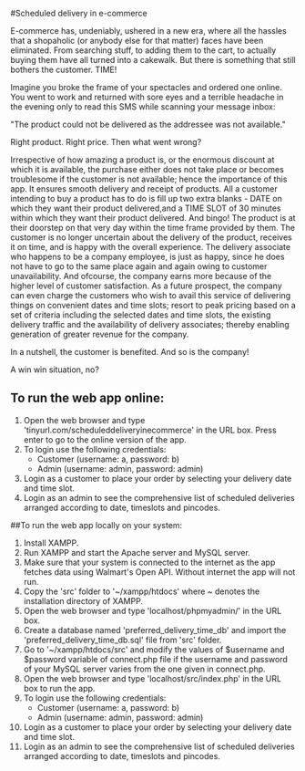#Scheduled delivery in e-commerce

E-commerce has, undeniably, ushered in a new era, where all the hassles that a shopaholic (or anybody else for that matter) faces have been eliminated. From searching stuff, to adding them to the cart, to actually buying them have all turned into a cakewalk. But there is something that still bothers the customer. TIME!

Imagine you broke the frame of your spectacles and ordered one online. You went to work and returned with sore eyes and a terrible headache in the evening only to read this SMS while scanning your message inbox:

"The product could not be delivered as the addressee was not available."

Right product. Right price. Then what went wrong?

Irrespective of how amazing a product is, or the enormous discount at which it is available, the purchase either does not take place or becomes troublesome if the customer is not available; hence the importance of this app. It ensures smooth delivery and receipt of products. All a customer intending to buy a product has to do is fill up two extra blanks - DATE on which they want their product delivered,and a TIME SLOT of 30 minutes within which they want their product delivered. And bingo! The product is at their doorstep on that very day within the time frame provided by them. The customer is no longer uncertain about the delivery of the product, receives it on time, and is happy with the overall experience. The delivery associate who happens to be a company employee, is just as happy, since he does not have to go to the same place again and again owing to customer unavailability. And ofcourse, the company earns more because of the higher level of customer satisfaction. As a future prospect, the company can even charge the customers who wish to avail this service of delivering things on convenient dates and time slots; resort to peak pricing based on a set of criteria including the selected dates and time slots, the existing delivery traffic and the availability of delivery associates; thereby enabling generation of greater revenue for the company.

In a nutshell, the customer is benefited. And so is the company!

A win win situation, no?

## To run the web app online:

01. Open the web browser and type 'tinyurl.com/scheduleddeliveryinecommerce' in the URL box. Press enter to go to the online version of the app.
02. To login use the following credentials:
	* Customer (username: a, password: b)
	* Admin (username: admin, password: admin)
03. Login as a customer to place your order by selecting your delivery date and time slot.
04. Login as an admin to see the comprehensive list of scheduled deliveries arranged according to date, timeslots and pincodes.

##To run the web app locally on your system:

01. Install XAMPP.
02. Run XAMPP and start the Apache server and MySQL server.
03. Make sure that your system is connected to the internet as the app fetches data using Walmart's Open API. Without internet the app will not run.
04. Copy the 'src' folder to '~/xampp/htdocs' where ~ denotes the installation directory of XAMPP.
05. Open the web browser and type 'localhost/phpmyadmin/' in the URL box.
06. Create a database named 'preferred_delivery_time_db' and import the 'preferred_delivery_time_db.sql' file from 'src' folder.
07. Go to '~/xampp/htdocs/src' and modify the values of $username and $password variable of connect.php file if the username and password of your MySQL server varies from the one given in connect.php.
08. Open the web browser and type 'localhost/src/index.php' in the URL box to run the app.
09. To login use the following credentials:
	* Customer (username: a, password: b)
	* Admin (username: admin, password: admin)
10. Login as a customer to place your order by selecting your delivery date and time slot.
11. Login as an admin to see the comprehensive list of scheduled deliveries arranged according to date, timeslots and pincodes.